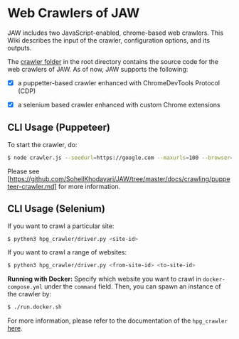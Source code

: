 # Web Crawlers of JAW

JAW includes two JavaScript-enabled, chrome-based web crawlers. This Wiki describes the input of the crawler, configuration options, and its outputs.

The [crawler folder](https://github.com/SoheilKhodayari/JAW/tree/master/crawler) in the root directory contains the source code for the web crawlers of JAW. As of now, JAW supports the following:

- [x] a puppetter-based crawler enhanced with ChromeDevTools Protocol (CDP) 
- [x] a selenium based crawler enhanced with custom Chrome extensions 


## CLI Usage (Puppeteer)

To start the crawler, do:

```bash
$ node crawler.js --seedurl=https://google.com --maxurls=100 --browser=chrome --headless=true
```

Please see [https://github.com/SoheilKhodayari/JAW/tree/master/docs/crawling/puppeteer-crawler.md] for more information.


## CLI Usage (Selenium)

If you want to crawl a particular site:
```bash
$ python3 hpg_crawler/driver.py <site-id>
```

If you want to crawl a range of websites:
```bash
$ python3 hpg_crawler/driver.py <from-site-id> <to-site-id>
```

**Running with Docker:** Specify which website you want to crawl in `docker-compose.yml` under the `command` field. Then, you can spawn an instance of the crawler by:
```bash
$ ./run.docker.sh
```

For more information, please refer to the documentation of the `hpg_crawler` [here]([https://github.com/SoheilKhodayari/JAW/tree/master/docs/crawling/hpg-crawler.md).

